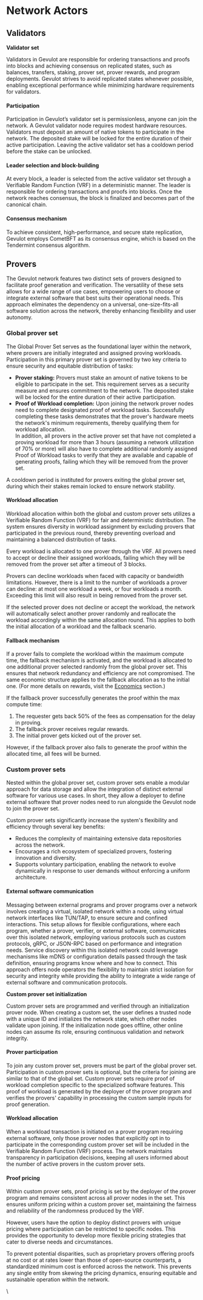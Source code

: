 # Network Actors

## **Validators**

**Validator set**

Validators in Gevulot are responsible for ordering transactions and proofs into blocks and achieving consensus on replicated states, such as balances, transfers, staking, prover set, prover rewards, and program deployments. Gevulot strives to avoid replicated states whenever possible, enabling exceptional performance while minimizing hardware requirements for validators.

#### **Participation**

Participation in Gevulot’s validator set is permissionless, anyone can join the network. A Gevulot validator node requires modest hardware resources. Validators must deposit an amount of native tokens to participate in the network. The deposited stake will be locked for the entire duration of their active participation. Leaving the active validator set has a cooldown period before the stake can be unlocked.

#### **Leader selection and block-building**

At every block, a leader is selected from the active validator set through a Verifiable Random Function (VRF) in a deterministic manner. The leader is responsible for ordering transactions and proofs into blocks. Once the network reaches consensus, the block is finalized and becomes part of the canonical chain.

#### **Consensus mechanism**

To achieve consistent, high-performance, and secure state replication, Gevulot employs CometBFT as its consensus engine, which is based on the Tendermint consensus algorithm.

## Provers

The Gevulot network features two distinct sets of provers designed to facilitate proof generation and verification. The versatility of these sets allows for a wide range of use cases, empowering users to choose or integrate external software that best suits their operational needs. This approach eliminates the dependency on a universal, one-size-fits-all software solution across the network, thereby enhancing flexibility and user autonomy.&#x20;

### **Global prover set**

The Global Prover Set serves as the foundational layer within the network, where provers are initially integrated and assigned proving workloads. Participation in this primary prover set is governed by two key criteria to ensure security and equitable distribution of tasks:

* **Prover staking:** Provers must stake an amount of native tokens to be eligible to participate in the set. This requirement serves as a security measure and ensures commitment to the network. The deposited stake will be locked for the entire duration of their active participation.&#x20;
* **Proof of Workload completion:** Upon joining the network prover nodes need to complete designated proof of workload tasks. Successfully completing these tasks demonstrates that the prover's hardware meets the network's minimum requirements, thereby qualifying them for workload allocation. \
  In addition, all provers in the active prover set that have not completed a proving workload for more than 3 hours (assuming a network utilization of 70% or more) will also have to complete additional randomly assigned Proof of Workload tasks to verify that they are available and capable of generating proofs, failing which they will be removed from the prover set.

A cooldown period is instituted for provers exiting the global prover set, during which their stakes remain locked to ensure network stability.

#### **Workload allocation**

Workload allocation within both the global and custom prover sets utilizes a Verifiable Random Function (VRF) for fair and deterministic distribution. The system ensures diversity in workload assignment by excluding provers that participated in the previous round, thereby preventing overload and maintaining a balanced distribution of tasks.

Every workload is allocated to one prover through the VRF. All provers need to accept or decline their assigned workloads, failing which they will be removed from the prover set after a timeout of 3 blocks.

Provers can decline workloads when faced with capacity or bandwidth limitations. However, there is a limit to the number of workloads a prover can decline: at most one workload a week, or four workloads a month. Exceeding this limit will also result in being removed from the prover set.&#x20;

If the selected prover does not decline or accept the workload, the network will automatically select another prover randomly and reallocate the workload accordingly within the same allocation round. This applies to both the initial allocation of a workload and the fallback scenario.

#### **Fallback mechanism**

If a prover fails to complete the workload within the maximum compute time, the fallback mechanism is activated, and the workload is allocated to one additional prover selected randomly from the global prover set. This ensures that network redundancy and efficiency are not compromised. The same economic structure applies to the fallback allocation as to the initial one. (For more details on rewards, visit the [Economics](fees.md) section.)

If the fallback prover successfully generates the proof within the max compute time:&#x20;

1. The requester gets back 50% of the fees as compensation for the delay in proving.
2. The fallback prover receives regular rewards.&#x20;
3. The initial prover gets kicked out of the prover set.&#x20;

However, if the fallback prover also fails to generate the proof within the allocated time, all fees will be burned.&#x20;

### **Custom prover sets**

Nested within the global prover set, custom prover sets enable a modular approach for data storage and allow the integration of distinct external software for various use cases. In short, they allow a deployer to define external software that prover nodes need to run alongside the Gevulot node to join the prover set.

Custom prover sets significantly increase the system's flexibility and efficiency through several key benefits:

* Reduces the complexity of maintaining extensive data repositories across the network.
* Encourages a rich ecosystem of specialized provers, fostering innovation and diversity.
* Supports voluntary participation, enabling the network to evolve dynamically in response to user demands without enforcing a uniform architecture.

#### **External software communication**

Messaging between external programs and prover programs over a network involves creating a virtual, isolated network within a node, using virtual network interfaces like TUN/TAP, to ensure secure and confined interactions. This setup allows for flexible configurations, where each program, whether a prover, verifier, or external software, communicates over this isolated network, employing various protocols such as custom protocols, gRPC, or JSON-RPC based on performance and integration needs. Service discovery within this isolated network could leverage mechanisms like mDNS or configuration details passed through the task definition, ensuring programs know where and how to connect. This approach offers node operators the flexibility to maintain strict isolation for security and integrity while providing the ability to integrate a wide range of external software and communication protocols.

**Custom prover set initialization**

Custom prover sets are programmed and verified through an initialization prover node. When creating a custom set, the user defines a trusted node with a unique ID and initializes the network state, which other nodes validate upon joining. If the initialization node goes offline, other online nodes can assume its role, ensuring continuous validation and network integrity.

#### Prover participation

To join any custom prover set, provers must be part of the global prover set. Participation in custom prover sets is optional, but the criteria for joining are similar to that of the global set. Custom prover sets require proof of workload completion specific to the specialized software features. This proof of workload is generated by the deployer of the prover program and verifies the provers' capability in processing the custom sample inputs for proof generation.

#### **Workload allocation**

When a workload transaction is initiated on a prover program requiring external software, only those prover nodes that explicitly opt in to participate in the corresponding custom prover set will be included in the Verifiable Random Function (VRF) process. The network maintains transparency in participation decisions, keeping all users informed about the number of active provers in the custom prover sets.

#### Proof pricing

Within custom prover sets, proof pricing is set by the deployer of the prover program and remains consistent across all prover nodes in the set. This ensures uniform pricing within a custom prover set, maintaining the fairness and reliability of the randomness produced by the VRF.&#x20;

However, users have the option to deploy distinct provers with unique pricing where participation can be restricted to specific nodes. This provides the opportunity to develop more flexible pricing strategies that cater to diverse needs and circumstances.

To prevent potential disparities, such as proprietary provers offering proofs at no cost or at rates lower than those of open-source counterparts, a standardized minimum cost is enforced across the network. This prevents any single entity from skewing the pricing dynamics, ensuring equitable and sustainable operation within the network.

\
